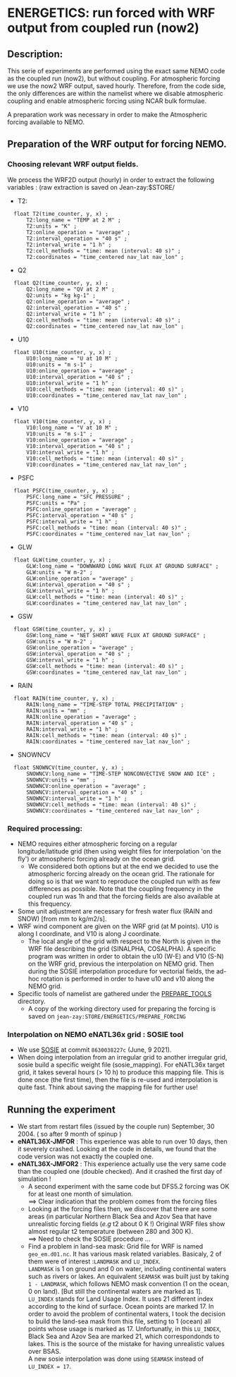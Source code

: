 # ENERGETICS: run forced with WRF output from coupled run (now2)
## Description:
This serie of experiments are performed using the exact same NEMO code as the coupled run (now2), but without coupling. For
atmospheric forcing we use the now2 WRF output, saved hourly. Therefore, from the code side, the only differences are within the
namelist where we disable atmospheric coupling and enable atmospheric forcing using NCAR bulk formulae.

A preparation work was necessary in order to make the Atmospheric forcing available to NEMO.

## Preparation of the WRF output for forcing NEMO.
### Choosing relevant WRF output fields.
We process the WRF2D output (hourly) in order to extract the following variables : (raw extraction is saved on Jean-zay:$STORE/
  * T2:

  ```
	float T2(time_counter, y, x) ;
		T2:long_name = "TEMP at 2 M" ;
		T2:units = "K" ;
		T2:online_operation = "average" ;
		T2:interval_operation = "40 s" ;
		T2:interval_write = "1 h" ;
		T2:cell_methods = "time: mean (interval: 40 s)" ;
		T2:coordinates = "time_centered nav_lat nav_lon" ;
  ```

  * Q2

  ```
	float Q2(time_counter, y, x) ;
		Q2:long_name = "QV at 2 M" ;
		Q2:units = "kg kg-1" ;
		Q2:online_operation = "average" ;
		Q2:interval_operation = "40 s" ;
		Q2:interval_write = "1 h" ;
		Q2:cell_methods = "time: mean (interval: 40 s)" ;
		Q2:coordinates = "time_centered nav_lat nav_lon" ;
  ```

  * U10

  ```
	float U10(time_counter, y, x) ;
		U10:long_name = "U at 10 M" ;
		U10:units = "m s-1" ;
		U10:online_operation = "average" ;
		U10:interval_operation = "40 s" ;
		U10:interval_write = "1 h" ;
		U10:cell_methods = "time: mean (interval: 40 s)" ;
		U10:coordinates = "time_centered nav_lat nav_lon" ;
  ```

  * V10

  ```
	float V10(time_counter, y, x) ;
		V10:long_name = "V at 10 M" ;
		V10:units = "m s-1" ;
		V10:online_operation = "average" ;
		V10:interval_operation = "40 s" ;
		V10:interval_write = "1 h" ;
		V10:cell_methods = "time: mean (interval: 40 s)" ;
		V10:coordinates = "time_centered nav_lat nav_lon" ;
  ```

  * PSFC

  ```
	float PSFC(time_counter, y, x) ;
		PSFC:long_name = "SFC PRESSURE" ;
		PSFC:units = "Pa" ;
		PSFC:online_operation = "average" ;
		PSFC:interval_operation = "40 s" ;
		PSFC:interval_write = "1 h" ;
		PSFC:cell_methods = "time: mean (interval: 40 s)" ;
		PSFC:coordinates = "time_centered nav_lat nav_lon" ;
  ```

  * GLW

  ```
	float GLW(time_counter, y, x) ;
		GLW:long_name = "DOWNWARD LONG WAVE FLUX AT GROUND SURFACE" ;
		GLW:units = "W m-2" ;
		GLW:online_operation = "average" ;
		GLW:interval_operation = "40 s" ;
		GLW:interval_write = "1 h" ;
		GLW:cell_methods = "time: mean (interval: 40 s)" ;
		GLW:coordinates = "time_centered nav_lat nav_lon" ;
  ```

  * GSW

  ```
	float GSW(time_counter, y, x) ;
		GSW:long_name = "NET SHORT WAVE FLUX AT GROUND SURFACE" ;
		GSW:units = "W m-2" ;
		GSW:online_operation = "average" ;
		GSW:interval_operation = "40 s" ;
		GSW:interval_write = "1 h" ;
		GSW:cell_methods = "time: mean (interval: 40 s)" ;
		GSW:coordinates = "time_centered nav_lat nav_lon" ;
  ```

  * RAIN

  ```
	float RAIN(time_counter, y, x) ;
		RAIN:long_name = "TIME-STEP TOTAL PRECIPITATION" ;
		RAIN:units = "mm" ;
		RAIN:online_operation = "average" ;
		RAIN:interval_operation = "40 s" ;
		RAIN:interval_write = "1 h" ;
		RAIN:cell_methods = "time: mean (interval: 40 s)" ;
		RAIN:coordinates = "time_centered nav_lat nav_lon" ;
  ```

  * SNOWNCV

  ```
	float SNOWNCV(time_counter, y, x) ;
		SNOWNCV:long_name = "TIME-STEP NONCONVECTIVE SNOW AND ICE" ;
		SNOWNCV:units = "mm" ;
		SNOWNCV:online_operation = "average" ;
		SNOWNCV:interval_operation = "40 s" ;
		SNOWNCV:interval_write = "1 h" ;
		SNOWNCV:cell_methods = "time: mean (interval: 40 s)" ;
		SNOWNCV:coordinates = "time_centered nav_lat nav_lon" ;
  ```

### Required processing:
  * NEMO requires either atmospheric forcing on a regular longitude/latitude grid (then using weight files for interpolation 'on the fly') or
atmospheric forcing already on the ocean grid.
    * We considered both options but at the end we decided to use the atmospheric forcing already on the ocean grid. The rationale for doing so is
that we want to reproduce the coupled run with as few differences as possible. Note that the coupling frequency in the coupled run was 1h and that
the forcing fields are also available at this frequency.
  * Some unit adjustment are necessary for fresh water flux (RAIN and SNOW) [from mm to kg/m2/s].
  * WRF wind component are given on the WRF grid (at M points). U10 is along I coordinate, and V10 is along J coordinate.
    * The local angle of the grid with respect to the North is given in the WRF file describing the grid (SINALPHA, COSALPHA). A specific program was written in order to obtain the u10 (W-E) and V10 (S-N) on the WRF grid, previous the interpolation on NEMO grid. Then during the SOSIE
interpolation procedure for vectorial fields, the ad-hoc rotation is performed in order to have u10 and v10 along the NEMO grid.
  * Specific tools of namelist are gathered under the [PREPARE_TOOLS](../DCM_ENERGETICS_FORCE_WRF/PREPARE_TOOLS) directory. 
    * A copy of the working directory used for preparing the forcing is saved on `jean-zay:STORE/ENERGETICS/PREPARE_FORCING`

### Interpolation on NEMO eNATL36x grid : SOSIE tool
  * We use [SOSIE](https://github.com/brodeau/sosie.git) at commit `8630038227c` (June, 9 2021).
  * When doing interpolation from an irregular grid to another irregular grid, sosie build a specific weight file (sosie_mapping). For eNATL36x
target grid, it takes several hours (> 10 h) to produce this mapping file. This is done once (the first time), then the file is re-used and 
interpolation is quite fast. Think about saving the mapping file for further use!

## Running the experiment
  * We start from restart files (issued by the couple run) September, 30 2004. ( so after 9 month of spinup ) 
  * **eNATL36X-JMFOR** : This experience  was able to  run over 10 days, then it severely crashed. Looking at the code in details, we found that 
the code version was not exactly the coupled one.
  * **eNATL36X-JMFOR2** : This experience actually use the very same code than the coupled one (double checked).  And it crashed the first day of
simulation !
    * A second experiment with the same code but DFS5.2 forcing was OK for at least one month of simulation.  
==> Clear indication that the problem comes from the forcing files
    * Looking at the forcing files then, we discover that there are some areas (in particular Northern Black Sea and Azov Sea that have unrealistic
forcing fields (*e.g* t2 about 0&nbsp;K !) Original WRF files show almost regular t2 temperature (between 280 and 300&nbsp;K).   
==> Need to check the SOSIE procedure ...
    * Find a problem in land-sea mask: Grid file for WRF is named `geo_em.d01.nc`. It has various mask related variables. Basicaly,
2 of them were of interest :`LANDMASK` and `LU_INDEX`.  
   `LANDMASK` is 1 on ground and 0 on water, including continental waters such
as rivers or lakes.  An equivalent `SEAMASK` was built just by taking `1 - LANDMASK`, which follows NEMO mask convention 
(1 on the ocean, 0 on land). [But still the continental waters are marked as 1].   
  `LU_INDEX` stands for Land Usage Index. It uses 21 different index according to the kind of surface.  Ocean points are marked 17.
In order to avoid the problem of continental waters, I took the decision to build the land-sea mask from this file, setting to 1 
(ocean) all points whose usage is marked as 17.  Unfortunatly, in this `LU_INDEX`, Black Sea and Azov Sea are marked 21, which
correspondonds to lakes.  This is the source of the mistake for having unrealistic values over BSAS.  
  A new sosie interpolation was done using `SEAMASK` instead of `LU_INDEX = 17`.   




